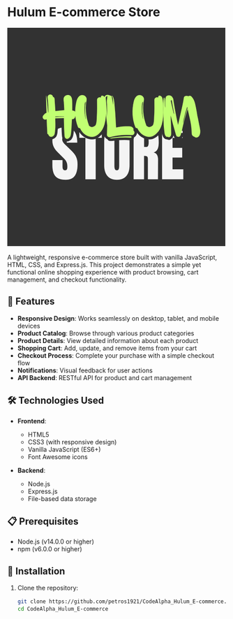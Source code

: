 # Hulum E-commerce Store

![Hulum Store Logo](public/images/Hulum.png)

A lightweight, responsive e-commerce store built with vanilla JavaScript, HTML, CSS, and Express.js. This project demonstrates a simple yet functional online shopping experience with product browsing, cart management, and checkout functionality.

## 🌟 Features

- **Responsive Design**: Works seamlessly on desktop, tablet, and mobile devices
- **Product Catalog**: Browse through various product categories
- **Product Details**: View detailed information about each product
- **Shopping Cart**: Add, update, and remove items from your cart
- **Checkout Process**: Complete your purchase with a simple checkout flow
- **Notifications**: Visual feedback for user actions
- **API Backend**: RESTful API for product and cart management

## 🛠️ Technologies Used

- **Frontend**:
  - HTML5
  - CSS3 (with responsive design)
  - Vanilla JavaScript (ES6+)
  - Font Awesome icons

- **Backend**:
  - Node.js
  - Express.js
  - File-based data storage

## 📋 Prerequisites

- Node.js (v14.0.0 or higher)
- npm (v6.0.0 or higher)

## 🚀 Installation

1. Clone the repository:
   ```bash
   git clone https://github.com/petros1921/CodeAlpha_Hulum_E-commerce.git
   cd CodeAlpha_Hulum_E-commerce